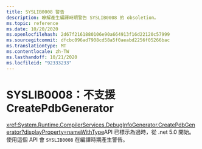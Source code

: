 ```yaml
---
title: SYSLIB0008 警告
description: 瞭解產生編譯時期警告 SYSLIB0008 的 obsoletion。
ms.topic: reference
ms.date: 10/20/2020
ms.openlocfilehash: 2d67f2161880106e90a664913f16d22120c57999
ms.sourcegitcommit: dfcbc096ad7908cd58a5f0aeabd2256f05266bac
ms.translationtype: MT
ms.contentlocale: zh-TW
ms.lasthandoff: 10/21/2020
ms.locfileid: "92333233"
---
```

# <a name="syslib0008-createpdbgenerator-is-not-supported"></a>SYSLIB0008：不支援 CreatePdbGenerator

<xref:System.Runtime.CompilerServices.DebugInfoGenerator.CreatePdbGenerator?displayProperty=nameWithType>API 已標示為過時，從 .net 5.0 開始。 使用這個 API 會 `SYSLIB0008` 在編譯時期產生警告。
